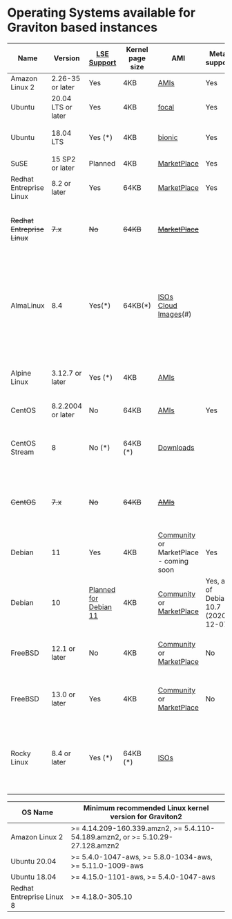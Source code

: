 # Operating Systems available for Graviton based instances

 Name | Version | [LSE Support](optimizing.md#locksynchronization-intensive-workload) | Kernel page size | AMI | Metal support | Comment
------ | ------ | ----- | ----- | ----- | ----- | -----
Amazon Linux 2 | 2.26-35 or later| Yes | 4KB | [AMIs](amis_cf_sm.md) | Yes |
Ubuntu | 20.04 LTS or later | Yes | 4KB | [focal](https://cloud-images.ubuntu.com/locator/ec2/) | Yes | 
Ubuntu | 18.04 LTS | Yes (*) | 4KB | [bionic](https://cloud-images.ubuntu.com/locator/ec2/) | Yes | (*) needs `apt install libc6-lse`
SuSE | 15 SP2 or later| Planned | 4KB | [MarketPlace](https://aws.amazon.com/marketplace/pp/B07SPTXBDX) | Yes | 
Redhat Entreprise Linux | 8.2 or later | Yes | 64KB | [MarketPlace](https://aws.amazon.com/marketplace/pp/B07T2NH46P) | Yes | 
~~Redhat Entreprise Linux~~ | ~~7.x~~ | ~~No~~ | ~~64KB~~ | ~~[MarketPlace](https://aws.amazon.com/marketplace/pp/B07KTFV2S8)~~ | | Supported on A1 instances but not on Graviton2 based ones
AlmaLinux | 8.4 | Yes(*) | 64KB(*) | [ISOs](https://mirrors.almalinux.org/isos.html)<br>[Cloud Images](https://github.com/AlmaLinux/cloud-images)(#) | | (#) Cloud images for aarch64 are on the roadmap<br>(*) details to be confirmed once AMI's are available |
Alpine Linux | 3.12.7 or later | Yes (*) | 4KB | [AMIs](https://www.alpinelinux.org/cloud/) | | (*) LSE enablement checked in version 3.14 |
CentOS | 8.2.2004 or later | No | 64KB | [AMIs](https://wiki.centos.org/Cloud/AWS#Images) | Yes | |
CentOS Stream | 8 | No (*) | 64KB (*) | [Downloads](https://www.centos.org/centos-stream/) | |(*) details to be confirmed once AMI's are available|
~~CentOS~~ | ~~7.x~~ | ~~No~~ | ~~64KB~~ | ~~[AMIs](https://wiki.centos.org/Cloud/AWS#Images)~~ | | Supported on A1 instances but not on Graviton2 based ones
Debian | 11 | Yes | 4KB | [Community](https://wiki.debian.org/Cloud/AmazonEC2Image/Bullseye) or MarketPlace - coming soon | Yes |
Debian | 10 | [Planned for Debian 11](https://bugs.debian.org/cgi-bin/bugreport.cgi?bug=956418) | 4KB | [Community](https://wiki.debian.org/Cloud/AmazonEC2Image/Buster) or [MarketPlace](https://aws.amazon.com/marketplace/pp/B085HGTX5J) | Yes, as of Debian 10.7 (2020-12-07) |
FreeBSD | 12.1 or later | No | 4KB | [Community](https://www.freebsd.org/releases/12.1R/announce.html) or [MarketPlace](https://aws.amazon.com/marketplace/pp/B081NF7BY7) | No | Device hotplug and API shutdown don't work
FreeBSD | 13.0 or later | Yes | 4KB | [Community](https://www.freebsd.org/releases/13.0R/announce.html) or [MarketPlace](https://aws.amazon.com/marketplace/pp/B09291VW11) | No | Device hotplug and API shutdown don't work
Rocky Linux | 8.4 or later | Yes (*) | 64KB (*) | [ISOs](https://rockylinux.org/download) | | [Release Notes](https://docs.rockylinux.org/release_notes/8-changelog/)<br>(*) details to be confirmed once AMI's are available


OS Name | Minimum recommended Linux kernel version for Graviton2
------ | ------
Amazon Linux 2 | >= 4.14.209-160.339.amzn2, >= 5.4.110-54.189.amzn2, or >= 5.10.29-27.128.amzn2
Ubuntu 20.04 | >= 5.4.0-1047-aws, >= 5.8.0-1034-aws, >= 5.11.0-1009-aws
Ubuntu 18.04 | >= 4.15.0-1101-aws, >= 5.4.0-1047-aws
Redhat Entreprise Linux 8 | >= 4.18.0-305.10
